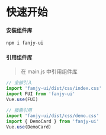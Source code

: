 # 快速开始

#### 安装组件库

```bash
npm i fanjy-ui
```

#### 引用组件库
> 在 main.js 中引用组件库

```javascript
// 全部引入
import 'fanjy-ui/dist/css/index.css'
import FUI from 'fanjy-ui'
Vue.use(FUI)

// 按需引用
import 'fanjy-ui/dist/css/demo.css'
import { DemoCard } from 'fanjy-ui'
Vue.use(DemoCard)
```